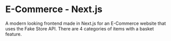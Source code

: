# E-Commerce - Next.js

A modern looking frontend made in Next.js for an E-Commerce website that uses the Fake Store API. There are 4 categories of items with a basket feature.